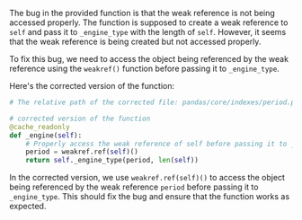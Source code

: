 The bug in the provided function is that the weak reference is not being accessed properly. The function is supposed to create a weak reference to `self` and pass it to `_engine_type` with the length of `self`. However, it seems that the weak reference is being created but not accessed properly.

To fix this bug, we need to access the object being referenced by the weak reference using the `weakref()` function before passing it to `_engine_type`.

Here's the corrected version of the function:

```python
# The relative path of the corrected file: pandas/core/indexes/period.py

# corrected version of the function
@cache_readonly
def _engine(self):
    # Properly access the weak reference of self before passing it to _engine_type
    period = weakref.ref(self)()
    return self._engine_type(period, len(self))
```

In the corrected version, we use `weakref.ref(self)()` to access the object being referenced by the weak reference `period` before passing it to `_engine_type`. This should fix the bug and ensure that the function works as expected.